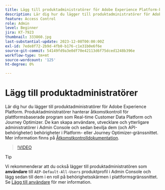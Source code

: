 ```yaml
---
title: Lägg till produktadministratörer för Adobe Experience Platform-baserade program
description: Lär dig hur du lägger till produktadministratörer för Adobe Experience Platform och plattformsbaserade program.
feature: Access Control
role: Admin
level: Beginner
jira: KT-7923
thumbnail: 333860.jpg
last-substantial-update: 2023-12-08T00:00:00Z
exl-id: 7ede8f72-2b9d-4fb0-b176-c1e31b0e6f6e
source-git-commit: 54149fd9a3e0df70e42113d6f75dced1248b396e
workflow-type: tm+mt
source-wordcount: '125'
ht-degree: 0%

---
```


# Lägg till produktadministratörer

Lär dig hur du lägger till produktadministratörer för Adobe Experience Platform. Produktadministratörer hanterar åtkomstkontroll för plattformsbaserade program som Real-time Customer Data Platform och Journey Optimizer. De kan skapa användare, utvecklare och ytterligare administratörer i Admin Console och sedan bevilja dem (och API-behörigheter) behörigheter i Platform- eller Journey Optimizer-gränssnittet. Mer information finns på [Åtkomstkontrolldokumentation](https://experienceleague.adobe.com/docs/experience-platform/access-control/home.html).

>[!VIDEO](https://video.tv.adobe.com/v/333860?learn=on)

>[!TIP]
>
>Vi rekommenderar att du också lägger till produktadministratören som **användare** till `AEP-Default-All-Users` produktprofil i Admin Console och lägg sedan till dem i en roll på behörighetsskärmen i plattformsgränssnittet. Se [Lägg till användare](add-users.md) för mer information.
